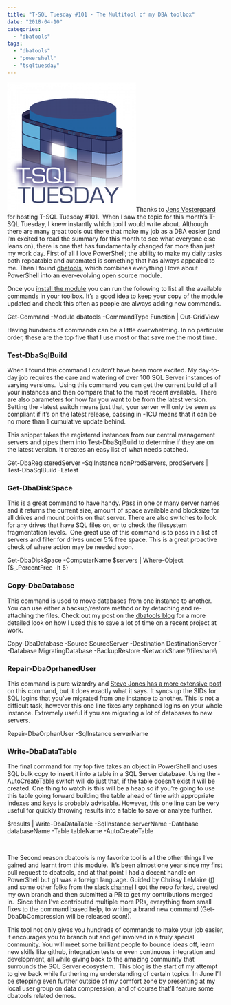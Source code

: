 ```yaml
---
title: "T-SQL Tuesday #101 - The Multitool of my DBA toolbox"
date: "2018-04-10"
categories: 
  - "dbatools"
tags: 
  - "dbatools"
  - "powershell"
  - "tsqltuesday"
---
```


[![](images/tsqltues-300x300.png)](http://t-sql.dk/?p=1947)Thanks to [Jens Vestergaard](http://t-sql.dk/) for hosting T-SQL Tuesday #101.  When I saw the topic for this month’s T-SQL Tuesday, I knew instantly which tool I would write about. Although there are many great tools out there that make my job as a DBA easier (and I’m excited to read the summary for this month to see what everyone else leans on), there is one that has fundamentally changed far more than just my work day. First of all I love PowerShell; the ability to make my daily tasks both repeatable and automated is something that has always appealed to me. Then I found [dbatools](http://dbatools.io), which combines everything I love about PowerShell into an ever-evolving open source module.

Once you [install the module](https://dbatools.io/install) you can run the following to list all the available commands in your toolbox. It’s a good idea to keep your copy of the module updated and check this often as people are always adding new commands.

Get-Command -Module dbatools -CommandType Function | Out-GridView

Having hundreds of commands can be a little overwhelming. In no particular order, these are the top five that I use most or that save me the most time.

### Test-DbaSqlBuild

When I found this command I couldn’t have been more excited. My day-to-day job requires the care and watering of over 100 SQL Server instances of varying versions.  Using this command you can get the current build of all your instances and then compare that to the most recent available.  There are also parameters for how far you want to be from the latest version. Setting the -latest switch means just that, your server will only be seen as compliant if it’s on the latest release, passing in -1CU means that it can be no more than 1 cumulative update behind.

This snippet takes the registered instances from our central management servers and pipes them into Test-DbaSqlBuild to determine if they are on the latest version. It creates an easy list of what needs patched.

Get-DbaRegisteredServer -SqlInstance nonProdServers, prodServers | 
Test-DbaSqlBuild -Latest

### Get-DbaDiskSpace

This is a great command to have handy. Pass in one or many server names and it returns the current size, amount of space available and blocksize for all drives and mount points on that server. There are also switches to look for any drives that have SQL files on, or to check the filesystem fragmentation levels.  One great use of this command is to pass in a list of servers and filter for drives under 5% free space. This is a great proactive check of where action may be needed soon.

Get-DbaDiskSpace -ComputerName $servers | Where-Object {$\_.PercentFree -lt 5}

### Copy-DbaDatabase

This command is used to move databases from one instance to another. You can use either a backup/restore method or by detaching and re-attaching the files. Check out my post on the [dbatools blog](https://dbatools.io/migrating-application-dbs/) for a more detailed look on how I used this to save a lot of time on a recent project at work.

Copy-DbaDatabase -Source SourceServer -Destination DestinationServer \`
-Database MigratingDatabase -BackupRestore -NetworkShare \\\\fileshare\\

### Repair-DbaOprhanedUser

This command is pure wizardry and [Steve Jones has a more extensive post](https://voiceofthedba.com/2018/02/16/dbatools-and-orphaned-users/) on this command, but it does exactly what it says. It syncs up the SIDs for SQL logins that you’ve migrated from one instance to another. This is not a difficult task, however this one line fixes any orphaned logins on your whole instance. Extremely useful if you are migrating a lot of databases to new servers.

Repair-DbaOrphanUser -SqlInstance serverName

### Write-DbaDataTable

The final command for my top five takes an object in PowerShell and uses SQL bulk copy to insert it into a table in a SQL Server database. Using the -AutoCreateTable switch will do just that, if the table doesn’t exist it will be created. One thing to watch is this will be a heap so if you’re going to use this table going forward building the table ahead of time with appropriate indexes and keys is probably advisable. However, this one line can be very useful for quickly throwing results into a table to save or analyze further.

$results | Write-DbaDataTable -SqlInstance serverName -Database databaseName -Table tableName -AutoCreateTable

 

The Second reason dbatools is my favorite tool is all the other things I’ve gained and learnt from this module.  It’s been almost one year since my first pull request to dbatools, and at that point I had a decent handle on PowerShell but git was a foreign language. Guided by Chrissy LeMaire ([t](http://twitter.com/cl)) and some other folks from the [slack channel](http://dbatools.io/slack) I got the repo forked, created my own branch and then submitted a PR to get my contributions merged in.  Since then I’ve contributed multiple more PRs, everything from small fixes to the command based help, to writing a brand new command (Get-DbaDbCompression will be released soon!).

This tool not only gives you hundreds of commands to make your job easier, it encourages you to branch out and get involved in a truly special community. You will meet some brilliant people to bounce ideas off, learn new skills like github, integration tests or even continuous integration and development, all while giving back to the amazing community that surrounds the SQL Server ecosystem.  This blog is the start of my attempt to give back while furthering my understanding of certain topics. In June I’ll be stepping even further outside of my comfort zone by presenting at my local user group on data compression, and of course that’ll feature some dbatools related demos.
